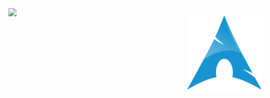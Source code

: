 <a href="https://github.com/Zurisen">
  <img align="left" src="https://github-readme-stats.vercel.app/api/top-langs/?username=Zurisen&theme=nord&hide=lua,C&coures,html&langs_count=6&layout=compact" />
</a>

<p>
  <img align="right" height="150px" src="1200px-Archlinux-icon-crystal-64.svg.png" />
</p>

